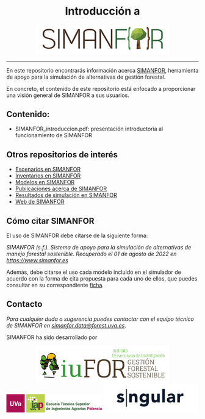 <h1><center>Introducción a</center></h1>
<center>
<img src="https://raw.githubusercontent.com/simanfor/web/main/logos/simanfor.png" alt="simanfor" width="350"/>
</center>

---


En este repositorio encontrarás información acerca [SIMANFOR](https://www.simanfor.es), herramienta de apoyo para la simulación de alternativas de gestión forestal.  

En concreto, el contenido de este repositorio está enfocado a proporcionar una visión general de SIMANFOR a sus usuarios.


## Contenido:

*   SIMANFOR_introduccion.pdf: presentación introductoria al funcionamiento de SIMANFOR    

## Otros repositorios de interés

*   [Escenarios en SIMANFOR](https://github.com/simanfor/escenarios)
*   [Inventarios en SIMANFOR](https://github.com/simanfor/inventarios)
*   [Modelos en SIMANFOR](https://github.com/simanfor/modelos)
*   [Publicaciones acerca de SIMANFOR](https://github.com/simanfor/publicaciones)
*   [Resultados de simulación en SIMANFOR](https://github.com/simanfor/resultados)
*   [Web de SIMANFOR](https://github.com/simanfor/web)



## Cómo citar SIMANFOR

El uso de SIMANFOR debe citarse de la siguiente forma:

*SIMANFOR (s.f.). Sistema de apoyo para la simulación de alternativas de manejo forestal sostenible. Recuperado el 01 de agosto de 2022 en https://www.simanfor.es*

Además, debe citarse el uso cada modelo incluido en el simulador de acuerdo con la forma de cita propuesta para cada uno de ellos, que puedes consultar en su correspondiente [ficha](https://github.com/simanfor/modelos).


## Contacto

*Para cualquier duda o sugerencia puedes contactar con el equipo técnico de SIMANFOR en simanfor.data@forest.uva.es*.
  

SIMANFOR ha sido desarrollado por 

<center>
<img src="https://raw.githubusercontent.com/simanfor/web/main/logos/iufor.png" alt="iufor" width="350"/>
<img src="https://raw.githubusercontent.com/simanfor/web/main/logos/UVa-ETSIIAA.png" alt="uva_etsiiaa" width="250"/>
<img src="https://raw.githubusercontent.com/simanfor/web/main/logos/sngular.png" alt="sngular" width="250"/>
</center>